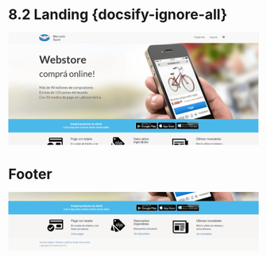 # 8.2 Landing {docsify-ignore-all}

![Landing](../_images/06_8_2_landing.png)

# Footer

![Footer](../_images/06_8_2_footer.png)